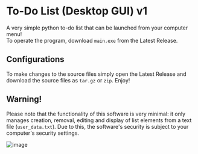 # To-Do List (Desktop GUI) v1
A very simple python to-do list that can be launched from your computer menu! <br>
To operate the program, download `main.exe` from the Latest Release. <br>
## Configurations
To make changes to the source files simply open the Latest Release and download the source files as `tar.gz` or `zip`. Enjoy! <br>
## Warning!
Please note that the functionality of this software is very minimal: it only manages creation, removal, editing and display of list elements from a text file (`user_data.txt`). Due to this, the software's security is subject to your computer's security settings. 

![image](https://github.com/harideegee/todo-desktop-app/assets/82701406/86fdd5e6-f1fe-4613-a55c-79fe95fd79e3)

